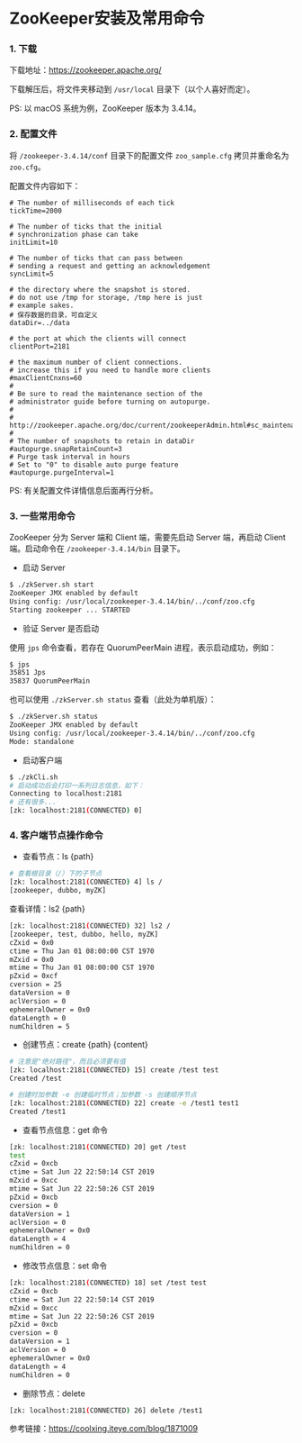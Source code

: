 # ZooKeeper安装及常用命令

### 1. 下载

下载地址：https://zookeeper.apache.org/

下载解压后，将文件夹移动到 `/usr/local` 目录下（以个人喜好而定）。

PS: 以 macOS 系统为例，ZooKeeper 版本为 3.4.14。



### 2. 配置文件

将 `/zookeeper-3.4.14/conf` 目录下的配置文件 `zoo_sample.cfg` 拷贝并重命名为 `zoo.cfg`。



配置文件内容如下：

```properties
# The number of milliseconds of each tick
tickTime=2000

# The number of ticks that the initial
# synchronization phase can take
initLimit=10

# The number of ticks that can pass between
# sending a request and getting an acknowledgement
syncLimit=5

# the directory where the snapshot is stored.
# do not use /tmp for storage, /tmp here is just
# example sakes.
# 保存数据的目录，可自定义
dataDir=../data

# the port at which the clients will connect
clientPort=2181

# the maximum number of client connections.
# increase this if you need to handle more clients
#maxClientCnxns=60
#
# Be sure to read the maintenance section of the
# administrator guide before turning on autopurge.
#
# http://zookeeper.apache.org/doc/current/zookeeperAdmin.html#sc_maintenance
#
# The number of snapshots to retain in dataDir
#autopurge.snapRetainCount=3
# Purge task interval in hours
# Set to "0" to disable auto purge feature
#autopurge.purgeInterval=1
```

PS: 有关配置文件详情信息后面再行分析。



### 3. 一些常用命令

ZooKeeper 分为 Server 端和 Client 端，需要先启动 Server 端，再启动 Client 端。启动命令在 `/zookeeper-3.4.14/bin` 目录下。



- 启动 Server

```bash
$ ./zkServer.sh start
ZooKeeper JMX enabled by default
Using config: /usr/local/zookeeper-3.4.14/bin/../conf/zoo.cfg
Starting zookeeper ... STARTED
```

- 验证 Server 是否启动

使用 `jps` 命令查看，若存在 QuorumPeerMain 进程，表示启动成功，例如：

```bash
$ jps
35851 Jps
35837 QuorumPeerMain
```

也可以使用 `./zkServer.sh status` 查看（此处为单机版）：

```bash
$ ./zkServer.sh status
ZooKeeper JMX enabled by default
Using config: /usr/local/zookeeper-3.4.14/bin/../conf/zoo.cfg
Mode: standalone
```

- 启动客户端

```bash
$ ./zkCli.sh
# 启动成功后会打印一系列日志信息，如下：
Connecting to localhost:2181
# 还有很多...
[zk: localhost:2181(CONNECTED) 0]
```



### 4. 客户端节点操作命令

- 查看节点：ls {path}

```bash
# 查看根目录（/）下的子节点
[zk: localhost:2181(CONNECTED) 4] ls /
[zookeeper, dubbo, myZK]
```

查看详情：ls2 {path}

```bash
[zk: localhost:2181(CONNECTED) 32] ls2 /
[zookeeper, test, dubbo, hello, myZK]
cZxid = 0x0
ctime = Thu Jan 01 08:00:00 CST 1970
mZxid = 0x0
mtime = Thu Jan 01 08:00:00 CST 1970
pZxid = 0xcf
cversion = 25
dataVersion = 0
aclVersion = 0
ephemeralOwner = 0x0
dataLength = 0
numChildren = 5
```

- 创建节点：create {path} {content}

```bash
# 注意是"绝对路径"，而且必须要有值
[zk: localhost:2181(CONNECTED) 15] create /test test
Created /test

# 创建时加参数 -e 创建临时节点；加参数 -s 创建顺序节点
[zk: localhost:2181(CONNECTED) 22] create -e /test1 test1
Created /test1
```

- 查看节点信息：get 命令

```bash
[zk: localhost:2181(CONNECTED) 20] get /test
test
cZxid = 0xcb
ctime = Sat Jun 22 22:50:14 CST 2019
mZxid = 0xcc
mtime = Sat Jun 22 22:50:26 CST 2019
pZxid = 0xcb
cversion = 0
dataVersion = 1
aclVersion = 0
ephemeralOwner = 0x0
dataLength = 4
numChildren = 0
```

- 修改节点信息：set 命令

```bash
[zk: localhost:2181(CONNECTED) 18] set /test test
cZxid = 0xcb
ctime = Sat Jun 22 22:50:14 CST 2019
mZxid = 0xcc
mtime = Sat Jun 22 22:50:26 CST 2019
pZxid = 0xcb
cversion = 0
dataVersion = 1
aclVersion = 0
ephemeralOwner = 0x0
dataLength = 4
numChildren = 0
```

- 删除节点：delete

```bash
[zk: localhost:2181(CONNECTED) 26] delete /test1
```



参考链接：https://coolxing.iteye.com/blog/1871009